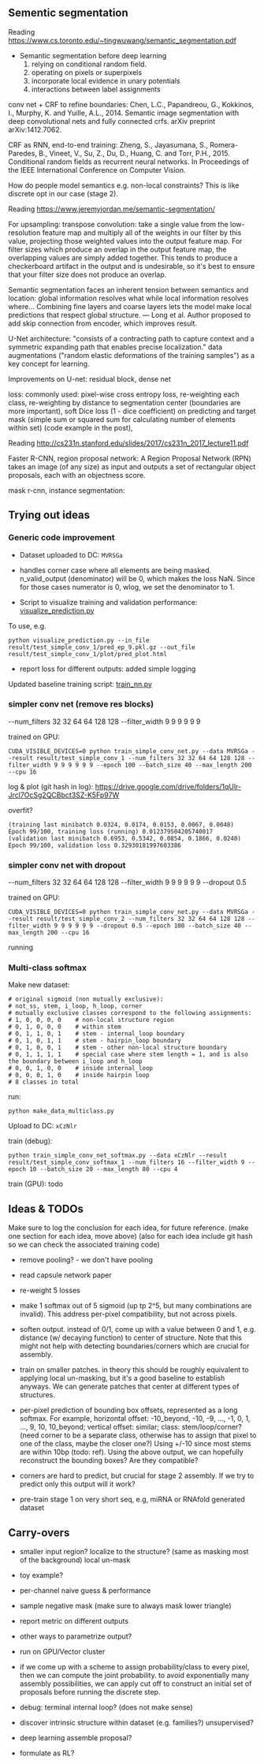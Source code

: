 ## Sementic segmentation

Reading https://www.cs.toronto.edu/~tingwuwang/semantic_segmentation.pdf

- Semantic segmentation before deep learning
    1. relying on conditional random field.
    2. operating on pixels or superpixels
    3. incorporate local evidence in unary potentials
    4. interactions between label assignments

conv net + CRF to refine boundaries:
Chen, L.C., Papandreou, G., Kokkinos, I., Murphy, K. and Yuille, A.L., 2014. Semantic image
segmentation with deep convolutional nets and fully connected crfs. arXiv preprint arXiv:1412.7062.

CRF as RNN, end-to-end training:
Zheng, S., Jayasumana, S., Romera-Paredes, B., Vineet, V., Su, Z., Du, D., Huang, C. and Torr, P.H., 2015.
Conditional random fields as recurrent neural networks. In Proceedings of the IEEE International
Conference on Computer Vision.

How do people model semantics e.g. non-local constraints?
This is like discrete opt in our case (stage 2).


Reading https://www.jeremyjordan.me/semantic-segmentation/

For upsampling:
transpose convolution: take a single value from the low-resolution feature map
and multiply all of the weights in our filter by this value,
projecting those weighted values into the output feature map.
For filter sizes which produce an overlap in the output feature map,
the overlapping values are simply added together.
This tends to produce a checkerboard artifact in the output and is undesirable,
so it's best to ensure that your filter size does not produce an overlap.

Semantic segmentation faces an inherent tension between semantics and location:
global information resolves what while local information resolves where...
Combining fine layers and coarse layers lets the model make local predictions
that respect global structure. ― Long et al.
Author proposed to add skip connection from encoder, which improves result.

U-Net architecture:
"consists of a contracting path to capture context and a symmetric expanding path that enables precise localization."
data augmentations ("random elastic deformations of the training samples") as a key concept for learning.

Improvements on U-net:
residual block, dense net


loss:
commonly used: pixel-wise cross entropy loss,
re-weighting each class, re-weighting by distance to segmentation center (boundaries are more important),
soft Dice loss (1 - dice coefficient) on predicting and target mask
(simple sum or squared sum for calculating number of elements within set) (code example in the post),

Reading http://cs231n.stanford.edu/slides/2017/cs231n_2017_lecture11.pdf

Faster R-CNN, region proposal network:
A Region Proposal Network (RPN) takes an image
(of any size) as input and outputs a set of rectangular
object proposals, each with an objectness score.

mask r-cnn, instance segmentation:


## Trying out ideas

### Generic code improvement

- Dataset uploaded to DC: `MVRSGa`

- handles corner case where all elements are being masked.
n_valid_output (denominator) will be 0, which makes the loss NaN.
Since for those cases numerator is 0, wlog, we set the denominator to 1.

- Script to visualize training and validation performance: [visualize_prediction.py](visualize_prediction.py)

To use, e.g.
```
python visualize_prediction.py --in_file result/test_simple_conv_1/pred_ep_9.pkl.gz --out_file result/test_simple_conv_1/plot/pred_plot.html
```

- report loss for different outputs: added simple logging


Updated baseline training script: [train_nn.py](train_nn.py)

### simpler conv net (remove res blocks)

--num_filters 32 32 64 64 128 128 --filter_width 9 9 9 9 9 9

trained on GPU:
```
CUDA_VISIBLE_DEVICES=0 python train_simple_conv_net.py --data MVRSGa --result result/test_simple_conv_1 --num_filters 32 32 64 64 128 128 --filter_width 9 9 9 9 9 9 --epoch 100 --batch_size 40 --max_length 200 --cpu 16
```

log & plot (git hash in log): https://drive.google.com/drive/folders/1qUlr-Jrcl7OcSg2QCBbct3SZ-K5Fp97W

overfit?
```
(training last minibatch 0.0324, 0.0174, 0.0153, 0.0067, 0.0048)
Epoch 99/100, training loss (running) 0.012379504205740017
(validation last minibatch 0.6953, 0.5342, 0.0854, 0.1866, 0.0240)
Epoch 99/100, validation loss 0.32930181997603386
```

### simpler conv net with dropout

--num_filters 32 32 64 64 128 128 --filter_width 9 9 9 9 9 9 --dropout 0.5

trained on GPU:
```
CUDA_VISIBLE_DEVICES=0 python train_simple_conv_net.py --data MVRSGa --result result/test_simple_conv_2 --num_filters 32 32 64 64 128 128 --filter_width 9 9 9 9 9 9 --dropout 0.5 --epoch 100 --batch_size 40 --max_length 200 --cpu 16
```

running


### Multi-class softmax

Make new dataset:

```
# original sigmoid (non mutually exclusive):
# not_ss, stem, i_loop, h_loop, corner
# mutually exclusive classes correspond to the following assignments:
# 1, 0, 0, 0, 0    # non-local structure region
# 0, 1, 0, 0, 0    # within stem
# 0, 1, 1, 0, 1    # stem - internal_loop boundary
# 0, 1, 0, 1, 1    # stem - hairpin_loop boundary
# 0, 1, 0, 0, 1    # stem - other non-local structure boundary
# 0, 1, 1, 1, 1    # special case where stem length = 1, and is also the boundary between i_loop and h_loop
# 0, 0, 1, 0, 0    # inside internal_loop
# 0, 0, 0, 1, 0    # inside hairpin loop
# 8 classes in total
```


run:
```
python make_data_multiclass.py
```

Upload to DC:
`xCzNlr`


train (debug):
```
python train_simple_conv_net_softmax.py --data xCzNlr --result result/test_simple_conv_softmax_1 --num_filters 16 --filter_width 9 --epoch 10 --batch_size 20 --max_length 80 --cpu 4
```

train (GPU):
todo



## Ideas & TODOs

Make sure to log the conclusion for each idea, for future reference.
(make one section for each idea, move above)
(also for each idea include git hash so we can check the associated training code)

- remove pooling? - we don't have pooling

- read capsule network paper


- re-weight 5 losses

- make 1 softmax out of 5 sigmoid (up tp 2^5, but many combinations are invalid).
This address per-pixel compatibility, but not across pixels.

- soften output. instead of 0/1, come up with a value between 0 and 1, e.g.
distance (w/ decaying function) to center of structure.
Note that this might not help with detecting boundaries/corners which are crucial for assembly.

- train on smaller patches. in theory this should be roughly equivalent to
applying local un-masking, but it's a good baseline to establish anyways.
We can generate patches that center at different types of structures.

- per-pixel prediction of bounding box offsets,
represented as a long softmax. For example,
horizontal offset: -10_beyond, -10, -9, ..., -1, 0, 1, ..., 9, 10, 10_beyond;
vertical offset: similar; class: stem/loop/corner?
(need corner to be a separate class, otherwise has to assign that pixel to one of the class,
maybe the closer one?)
Using +/-10 since most stems are within 10bp (todo: ref).
Using the above output, we can hopefully reconstruct the bounding boxes?
Are they compatible?

- corners are hard to predict, but crucial for stage 2 assembly.
If we try to predict only this output will it work?

- pre-train stage 1 on very short seq, e.g, miRNA or RNAfold generated dataset

## Carry-overs

- smaller input region? localize to the structure? (same as masking most of the background)
local un-mask

- toy example?

- per-channel naive guess & performance

- sample negative mask (make sure to always mask lower triangle)

- report metric on different outputs

- other ways to parametrize output?

- run on GPU/Vector cluster

- if we come up with a scheme to assign probability/class to every pixel,
then we can compute the joint probability.
to avoid exponentially many assembly possibilities,
we can apply cut off to construct an initial set of proposals
before running the discrete step.

- debug: terminal internal loop? (does not make sense)

- discover intrinsic structure within dataset (e.g. families?) unsupervised?

- deep learning assemble proposal?

- formulate as RL?
